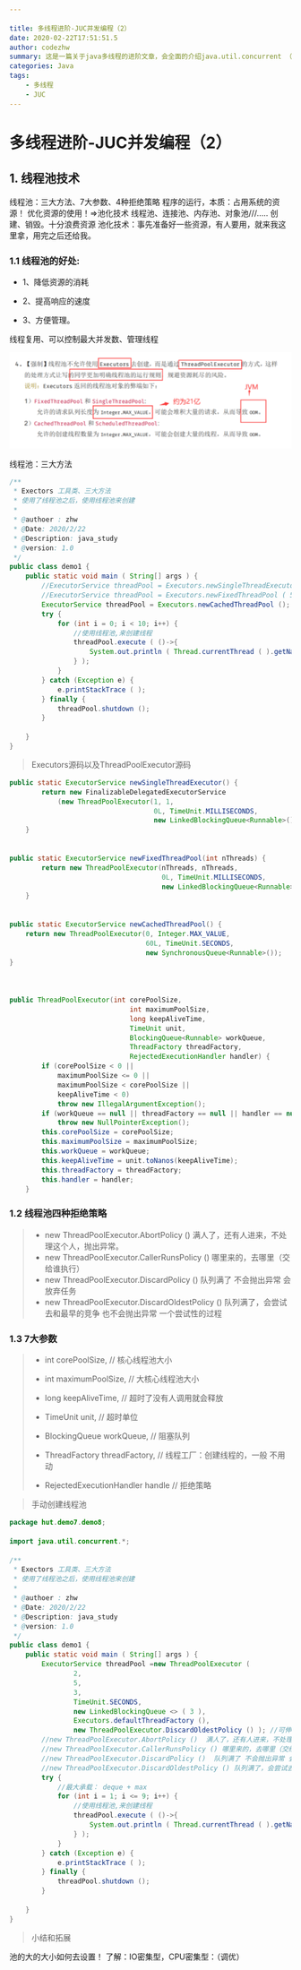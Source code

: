 ```yaml
---

title: 多线程进阶-JUC并发编程（2）
date: 2020-02-22T17:51:51.5
author: codezhw
summary: 这是一篇关于java多线程的进阶文章，会全面的介绍java.util.concurrent （简称JUC)下的内容，也会介绍一下实际生成过程中的情况，提高对java多线程的理解。
categories: Java
tags: 
    - 多线程
    - JUC
---
```


# 多线程进阶-JUC并发编程（2）

## 1. 线程池技术



线程池：三大方法、7大参数、4种拒绝策略
程序的运行，本质：占用系统的资源！ 优化资源的使用！=>池化技术
线程池、连接池、内存池、对象池///.....  创建、销毁。十分浪费资源
池化技术：事先准备好一些资源，有人要用，就来我这里拿，用完之后还给我。

### 1.1 线程池的好处:

* 1、降低资源的消耗

* 2、提高响应的速度 

* 3、方便管理。

线程复用、可以控制最大并发数、管理线程

![](https://raw.githubusercontent.com/CODEZHW/t/master/img/20200222171143.png)

线程池：三大方法

```java
/**
 * Exectors 工具类、三大方法
 * 使用了线程池之后，使用线程池来创建
 *
 * @authoer : zhw
 * @Date: 2020/2/22
 * @Description: java_study
 * @version: 1.0
 */
public class demo1 {
    public static void main ( String[] args ) {
        //ExecutorService threadPool = Executors.newSingleThreadExecutor ( );// 单个线程
        //ExecutorService threadPool = Executors.newFixedThreadPool ( 5 ); //创建一个固定的线程池的大小
        ExecutorService threadPool = Executors.newCachedThreadPool (); //可伸缩的线程
        try {
            for (int i = 0; i < 10; i++) {
                //使用线程池,来创建线程
                threadPool.execute ( ()->{
                    System.out.println ( Thread.currentThread ( ).getName ( ) + ": ok" );
                } );
            }
        } catch (Exception e) {
            e.printStackTrace ( );
        } finally {
            threadPool.shutdown ();
        }

    }
}
```

> Executors源码以及ThreadPoolExecutor源码

```java
public static ExecutorService newSingleThreadExecutor() {
        return new FinalizableDelegatedExecutorService
            (new ThreadPoolExecutor(1, 1,
                                    0L, TimeUnit.MILLISECONDS,
                                    new LinkedBlockingQueue<Runnable>()));
    }


public static ExecutorService newFixedThreadPool(int nThreads) {
        return new ThreadPoolExecutor(nThreads, nThreads,
                                      0L, TimeUnit.MILLISECONDS,
                                      new LinkedBlockingQueue<Runnable>());
    }
    

public static ExecutorService newCachedThreadPool() {
    return new ThreadPoolExecutor(0, Integer.MAX_VALUE,
                                  60L, TimeUnit.SECONDS,
                                  new SynchronousQueue<Runnable>());
}



public ThreadPoolExecutor(int corePoolSize,
                              int maximumPoolSize,
                              long keepAliveTime,
                              TimeUnit unit,
                              BlockingQueue<Runnable> workQueue,
                              ThreadFactory threadFactory,
                              RejectedExecutionHandler handler) {
        if (corePoolSize < 0 ||
            maximumPoolSize <= 0 ||
            maximumPoolSize < corePoolSize ||
            keepAliveTime < 0)
            throw new IllegalArgumentException();
        if (workQueue == null || threadFactory == null || handler == null)
            throw new NullPointerException();
        this.corePoolSize = corePoolSize;
        this.maximumPoolSize = maximumPoolSize;
        this.workQueue = workQueue;
        this.keepAliveTime = unit.toNanos(keepAliveTime);
        this.threadFactory = threadFactory;
        this.handler = handler;
    }
```



### 1.2 线程池四种拒绝策略

>  * new ThreadPoolExecutor.AbortPolicy ()  满人了，还有人进来，不处理这个人，抛出异常。
>  *  new ThreadPoolExecutor.CallerRunsPolicy () 哪里来的，去哪里（交给谁执行）
>  *   new ThreadPoolExecutor.DiscardPolicy ()  队列满了 不会抛出异常 会放弃任务
>  *  new ThreadPoolExecutor.DiscardOldestPolicy () 队列满了，会尝试去和最早的竞争 也不会抛出异常 一个尝试性的过程
>  



### 1.3 7大参数

> * int corePoolSize, // 核心线程池大小                          
>
> * int maximumPoolSize, // 大核心线程池大小                          
>
> * long keepAliveTime, // 超时了没有人调用就会释放                          
>
> * TimeUnit unit, // 超时单位                          
>
> * BlockingQueue<Runnable> workQueue, // 阻塞队列               
>
> * ThreadFactory threadFactory, // 线程工厂：创建线程的，一般 不用动                          
>
> * RejectedExecutionHandler handle // 拒绝策略



> 手动创建线程池

```java
package hut.demo7.demo8;

import java.util.concurrent.*;

/**
 * Exectors 工具类、三大方法
 * 使用了线程池之后，使用线程池来创建
 *
 * @authoer : zhw
 * @Date: 2020/2/22
 * @Description: java_study
 * @version: 1.0
 */
public class demo1 {
    public static void main ( String[] args ) {
        ExecutorService threadPool =new ThreadPoolExecutor (
                2,
                5,
                3,
                TimeUnit.SECONDS,
                new LinkedBlockingQueue <> ( 3 ),
                Executors.defaultThreadFactory (),
                new ThreadPoolExecutor.DiscardOldestPolicy () ); //可伸缩的线程
        //new ThreadPoolExecutor.AbortPolicy ()  满人了，还有人进来，不处理这个人，抛出异常。
        //new ThreadPoolExecutor.CallerRunsPolicy () 哪里来的，去哪里（交给谁执行）
        //new ThreadPoolExecutor.DiscardPolicy ()  队列满了 不会抛出异常 会放弃任务
        //new ThreadPoolExecutor.DiscardOldestPolicy () 队列满了，会尝试去和最早的竞争 也不会抛出异常 一个尝试性的过程
        try {
            //最大承载： deque + max
            for (int i = 1; i <= 9; i++) {
                //使用线程池,来创建线程
                threadPool.execute ( ()->{
                    System.out.println ( Thread.currentThread ( ).getName ( ) + ": ok" );
                } );
            }
        } catch (Exception e) {
            e.printStackTrace ( );
        } finally {
            threadPool.shutdown ();
        }

    }
}
```

>  小结和拓展

池的大的大小如何去设置！
了解：IO密集型，CPU密集型：（调优）





